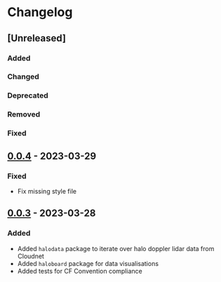 # Changelog

## [Unreleased]

### Added

### Changed

### Deprecated

### Removed

### Fixed

## [0.0.4] - 2023-03-29

### Fixed
- Fix missing style file

## [0.0.3] - 2023-03-28

### Added
- Added `halodata` package to iterate over halo doppler lidar data from Cloudnet
- Added `haloboard` package for data visualisations
- Added tests for CF Convention compliance

[0.0.3]: https://github.com/actris-cloudnet/halo-reader/releases/tag/v0.0.3

[0.0.4]: https://github.com/actris-cloudnet/halo-reader/releases/tag/v0.0.4
